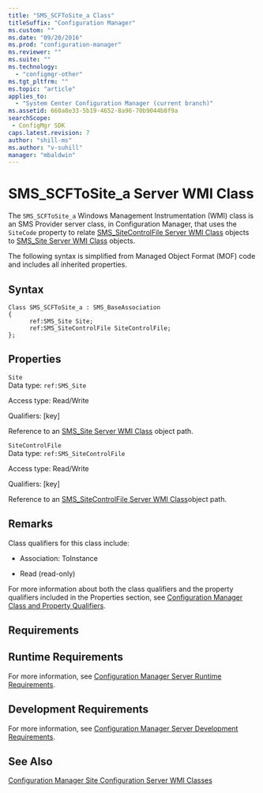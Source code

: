 ```yaml
---
title: "SMS_SCFToSite_a Class"
titleSuffix: "Configuration Manager"
ms.custom: ""
ms.date: "09/20/2016"
ms.prod: "configuration-manager"
ms.reviewer: ""
ms.suite: ""
ms.technology:
  - "configmgr-other"
ms.tgt_pltfrm: ""
ms.topic: "article"
applies_to:
  - "System Center Configuration Manager (current branch)"
ms.assetid: 660a8e33-5b19-4652-8a96-70b9044b8f9asearchScope: - ConfigMgr SDK
caps.latest.revision: 7
author: "shill-ms"
ms.author: "v-suhill"
manager: "mbaldwin"
---
```

# SMS_SCFToSite_a Server WMI Class
The `SMS_SCFToSite_a` Windows Management Instrumentation (WMI) class is an SMS Provider server class, in Configuration Manager, that uses the `SiteCode` property to relate [SMS_SiteControlFile Server WMI Class](../../../../../develop/reference/core/servers/configure/sms_sitecontrolfile-server-wmi-class.md) objects to [SMS_Site Server WMI Class](../../../../../develop/reference/core/servers/configure/sms_site-server-wmi-class.md) objects.  

 The following syntax is simplified from Managed Object Format (MOF) code and includes all inherited properties.  

## Syntax  

```  
Class SMS_SCFToSite_a : SMS_BaseAssociation  
{  
      ref:SMS_Site Site;  
      ref:SMS_SiteControlFile SiteControlFile;  
};  
```  

## Properties  
 `Site`  
 Data type: `ref:SMS_Site`  

 Access type: Read/Write  

 Qualifiers: [key]  

 Reference to an [SMS_Site Server WMI Class](../../../../../develop/reference/core/servers/configure/sms_site-server-wmi-class.md) object path.  

 `SiteControlFile`  
 Data type: `ref:SMS_SiteControlFile`  

 Access type: Read/Write  

 Qualifiers: [key]  

 Reference to an [SMS_SiteControlFile Server WMI Class](../../../../../develop/reference/core/servers/configure/sms_sitecontrolfile-server-wmi-class.md)object path.  

## Remarks  
 Class qualifiers for this class include:  

-   Association: ToInstance  

-   Read (read-only)  

 For more information about both the class qualifiers and the property qualifiers included in the Properties section, see [Configuration Manager Class and Property Qualifiers](../../../../../develop/reference/misc/class-and-property-qualifiers.md).  

## Requirements  

## Runtime Requirements  
 For more information, see [Configuration Manager Server Runtime Requirements](../../../../../develop/core/reqs/server-runtime-requirements.md).  

## Development Requirements  
 For more information, see [Configuration Manager Server Development Requirements](../../../../../develop/core/reqs/server-development-requirements.md).  

## See Also  
 [Configuration Manager Site Configuration Server WMI Classes](../../../../../develop/reference/core/servers/configure/site-configuration-server-wmi-classes.md)
